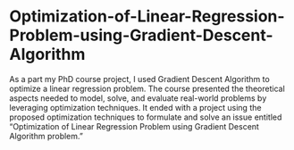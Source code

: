 # Optimization-of-Linear-Regression-Problem-using-Gradient-Descent-Algorithm
As a part my PhD course project, I used Gradient Descent Algorithm to optimize a linear regression problem. 
The course presented the theoretical aspects needed to model, solve, and evaluate real-world problems by leveraging optimization techniques. It ended with a project using the proposed optimization techniques to formulate and solve an issue entitled “Optimization of Linear Regression Problem using Gradient Descent Algorithm problem.”
